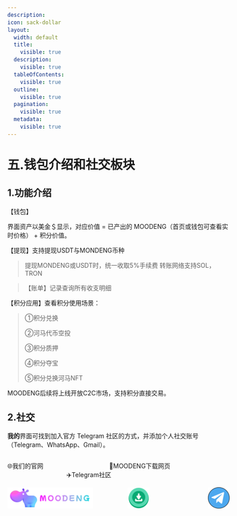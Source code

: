```yaml
---
description: 
icon: sack-dollar
layout:
  width: default
  title:
    visible: true
  description:
    visible: true
  tableOfContents:
    visible: true
  outline:
    visible: true
  pagination:
    visible: true
  metadata:
    visible: true
---
```


# 五.钱包介绍和社交板块

1.功能介绍
----------------

【钱包】

界面资产以美金＄显示，对应价值 = 已产出的 MOODENG（首页或钱包可查看实时价格） + 积分价值。

【提现】支持提现USDT与MONDENG币种

> 提现MONDENG或USDT时，统一收取5%手续费
> 转账网络支持SOL，TRON

>  【账单】记录查询所有收支明细


【积分应用】查看积分使用场景：
>
> ①积分兑换
>
> ②河马代币空投
>
> ③积分质押
>
> ④积分夺宝
>
> ⑤积分兑换河马NFT

MOODENG后续将上线开放C2C市场，支持积分直接交易。

2.社交
----------------

**我的**界面可找到加入官方 Telegram 社区的方式，并添加个人社交账号（Telegram、WhatsApp、Gmail）。

<div style="display: flex; justify-content: space-between; width=100%">

<span>🌐我们的官网</span>
&nbsp;&nbsp;&nbsp;&nbsp;&nbsp;&nbsp;&nbsp;&nbsp;&nbsp;&nbsp;&nbsp;&nbsp;&nbsp;&nbsp;&nbsp;&nbsp;&nbsp;&nbsp;&nbsp;&nbsp;&nbsp;&nbsp;&nbsp;&nbsp;&nbsp;&nbsp;&nbsp;&nbsp;&nbsp;&nbsp;&nbsp;&nbsp;&nbsp;&nbsp;&nbsp;&nbsp;&nbsp;<span>🔗MOODENG下载网页</span>
&nbsp;&nbsp;&nbsp;&nbsp;&nbsp;&nbsp;&nbsp;&nbsp;&nbsp;&nbsp;&nbsp;&nbsp;&nbsp;&nbsp;&nbsp;&nbsp;&nbsp;&nbsp;&nbsp;&nbsp;&nbsp;&nbsp;&nbsp;&nbsp;&nbsp;&nbsp;&nbsp;&nbsp;&nbsp;&nbsp;&nbsp;&nbsp;&nbsp;&nbsp;<span>✈️Telegram社区</span>
</div>

<div style="display: flex; justify-content: space-between; width=100%">
  <a href="https://reg.moodengsol.me/landing.html">
  <img src="../.gitbook/assets/u_icon_moodeng.png" style="display: inline" alt="官网">
</a>
  &nbsp;&nbsp;&nbsp;&nbsp;&nbsp;&nbsp;&nbsp;&nbsp;&nbsp;&nbsp;&nbsp;&nbsp;&nbsp;&nbsp;&nbsp;&nbsp;&nbsp;&nbsp;&nbsp;&nbsp;<a href="https://reg.moodengsol.me/landing.html">
  <img src="../.gitbook/assets/down.png" style="display: inline" alt="官网">
</a>
&nbsp;&nbsp;&nbsp;&nbsp;&nbsp;&nbsp;&nbsp;&nbsp;&nbsp;&nbsp;&nbsp;&nbsp;&nbsp;&nbsp;&nbsp;&nbsp;&nbsp;&nbsp;&nbsp;&nbsp;&nbsp;&nbsp;&nbsp;&nbsp;&nbsp;&nbsp;&nbsp;&nbsp;&nbsp;&nbsp;&nbsp;&nbsp;&nbsp;&nbsp;<a href="https://t.me/MOODENG_GlobalGame">
  <img src="../.gitbook/assets/u_icon_t.png" style="display: inline" alt="官网">
</a>
</div>